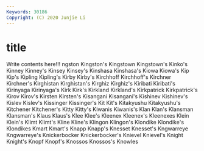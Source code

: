```yaml
---
Keywords: 30186
Copyright: (C) 2020 Junjie Li
---
```


# title

Write contents here!!!
ngston 
Kingston's 
Kingstown 
Kingstown's
Kinko's 
Kinney 
Kinney's 
Kinsey 
Kinsey's 
Kinshasa 
Kinshasa's 
Kiowa 
Kiowa's 
Kip
Kip's 
Kipling 
Kipling's 
Kirby 
Kirby's 
Kirchhoff 
Kirchhoff's 
Kirchner 
Kirchner's 
Kirghistan
Kirghistan's 
Kirghiz 
Kirghiz's 
Kiribati 
Kiribati's 
Kirinyaga 
Kirinyaga's 
Kirk 
Kirk's 
Kirkland
Kirkland's 
Kirkpatrick 
Kirkpatrick's 
Kirov 
Kirov's 
Kirsten 
Kirsten's 
Kisangani 
Kisangani's 
Kishinev
Kishinev's 
Kislev 
Kislev's 
Kissinger 
Kissinger's 
Kit 
Kit's 
Kitakyushu 
Kitakyushu's 
Kitchener
Kitchener's 
Kitty 
Kitty's 
Kiwanis 
Kiwanis's 
Klan 
Klan's 
Klansman 
Klansman's 
Klaus
Klaus's 
Klee 
Klee's 
Kleenex 
Kleenex's 
Kleenexes 
Klein 
Klein's 
Klimt 
Klimt's
Kline 
Kline's 
Klingon 
Klingon's 
Klondike 
Klondike's 
Klondikes 
Kmart 
Kmart's 
Knapp
Knapp's 
Knesset 
Knesset's 
Kngwarreye 
Kngwarreye's 
Knickerbocker 
Knickerbocker's 
Knievel 
Knievel's 
Knight
Knight's 
Knopf 
Knopf's 
Knossos 
Knossos's 
Knowles 
